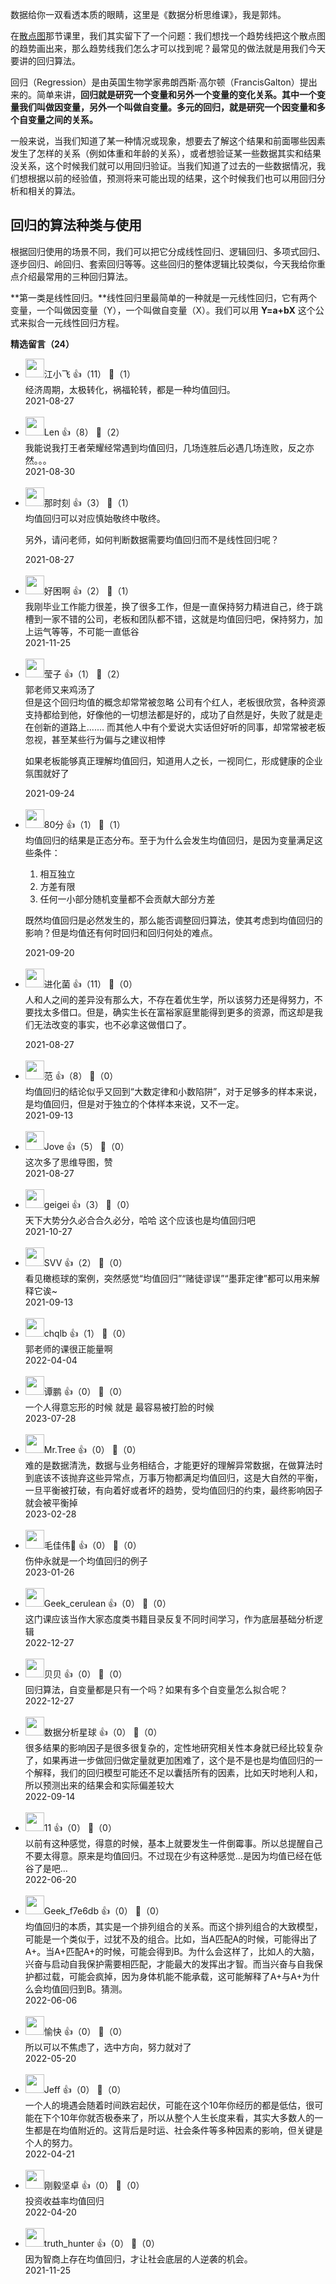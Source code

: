 数据给你一双看透本质的眼睛，这里是《数据分析思维课》，我是郭炜。

在[散点图](https://time.geekbang.org/column/article/406706)那节课里，我们其实留下了一个问题：我们想找一个趋势线把这个散点图的趋势画出来，那么趋势线我们怎么才可以找到呢？最常见的做法就是用我们今天要讲的回归算法。

回归（Regression）是由英国生物学家弗朗西斯·高尔顿（FrancisGalton）提出来的。简单来讲，**回归就是研究一个变量和另外一个变量的变化关系。其中一个变量我们叫做因变量，另外一个叫做自变量。多元的回归，就是研究一个因变量和多个自变量之间的关系。**

一般来说，当我们知道了某一种情况或现象，想要去了解这个结果和前面哪些因素发生了怎样的关系（例如体重和年龄的关系），或者想验证某一些数据其实和结果没关系，这个时候我们就可以用回归验证。当我们知道了过去的一些数据情况，我们想根据以前的经验值，预测将来可能出现的结果，这个时候我们也可以用回归分析和相关的算法。

## 回归的算法种类与使用

根据回归使用的场景不同，我们可以把它分成线性回归、逻辑回归、多项式回归、逐步回归、岭回归、套索回归等等。这些回归的整体逻辑比较类似，今天我给你重点介绍最常用的三种回归算法。

**第一类是线性回归。**线性回归里最简单的一种就是一元线性回归，它有两个变量，一个叫做因变量（Y），一个叫做自变量（X）。我们可以用 **Y=a+bX** 这个公式来拟合一元线性回归方程。
<div><strong>精选留言（24）</strong></div><ul>
<li><img src="https://static001.geekbang.org/account/avatar/00/29/ec/c7/ccd05690.jpg" width="30px"><span>江小飞</span> 👍（11） 💬（1）<div>经济周期，太极转化，祸福轮转，都是一种均值回归。</div>2021-08-27</li><br/><li><img src="https://static001.geekbang.org/account/avatar/00/29/7f/f8/450088e8.jpg" width="30px"><span>Len</span> 👍（8） 💬（2）<div>我能说我打王者荣耀经常遇到均值回归，几场连胜后必遇几场连败，反之亦然。。。</div>2021-08-30</li><br/><li><img src="https://static001.geekbang.org/account/avatar/00/11/8f/cf/890f82d6.jpg" width="30px"><span>那时刻</span> 👍（3） 💬（1）<div>均值回归可以对应慎始敬终中敬终。

另外，请问老师，如何判断数据需要均值回归而不是线性回归呢？</div>2021-08-27</li><br/><li><img src="https://static001.geekbang.org/account/avatar/00/1f/f5/72/8cbc5cb3.jpg" width="30px"><span>好困啊</span> 👍（2） 💬（1）<div>我刚毕业工作能力很差，换了很多工作，但是一直保持努力精进自己，终于跳槽到一家不错的公司，老板和团队都不错，这就是均值回归吧，保持努力，加上运气等等，不可能一直低谷</div>2021-11-25</li><br/><li><img src="https://static001.geekbang.org/account/avatar/00/2a/02/63/09098348.jpg" width="30px"><span>莹子</span> 👍（1） 💬（2）<div>郭老师又来鸡汤了  
但是这个回归均值的概念却常常被忽略
公司有个红人，老板很欣赏，各种资源支持都给到他，好像他的一切想法都是好的，成功了自然是好，失败了就是走在创新的道路上.......
而其他人中有个爱说大实话但好听的同事，却常常被老板忽视，甚至某些行为偏与之建议相悖

如果老板能够真正理解均值回归，知道用人之长，一视同仁，形成健康的企业氛围就好了</div>2021-09-24</li><br/><li><img src="https://static001.geekbang.org/account/avatar/00/19/69/18/74c57d42.jpg" width="30px"><span>80分</span> 👍（1） 💬（1）<div>均值回归的结果是正态分布。至于为什么会发生均值回归，是因为变量满足这些条件：
  1. 相互独立
  2. 方差有限
  3. 任何一小部分随机变量都不会贡献大部分方差

既然均值回归是必然发生的，那么能否调整回归算法，使其考虑到均值回归的影响？但是均值还有何时回归和回归何处的难点。</div>2021-09-20</li><br/><li><img src="https://static001.geekbang.org/account/avatar/00/13/7b/bd/ccb37425.jpg" width="30px"><span>进化菌</span> 👍（11） 💬（0）<div>人和人之间的差异没有那么大，不存在着优生学，所以该努力还是得努力，不要找太多借口。但是，确实生长在富裕家庭里能得到更多的资源，而这却是我们无法改变的事实，也不必拿这做借口了。
</div>2021-08-27</li><br/><li><img src="https://static001.geekbang.org/account/avatar/00/18/06/32/3de6a189.jpg" width="30px"><span>范</span> 👍（8） 💬（0）<div>均值回归的结论似乎又回到“大数定律和小数陷阱”，对于足够多的样本来说，是均值回归，但是对于独立的个体样本来说，又不一定。</div>2021-09-13</li><br/><li><img src="https://static001.geekbang.org/account/avatar/00/12/d6/97/035a237b.jpg" width="30px"><span>Jove</span> 👍（5） 💬（0）<div>这次多了思维导图，赞</div>2021-08-27</li><br/><li><img src="https://static001.geekbang.org/account/avatar/00/2a/dd/07/2a969ace.jpg" width="30px"><span>geigei</span> 👍（3） 💬（0）<div>天下大势分久必合合久必分，哈哈 这个应该也是均值回归吧</div>2021-10-27</li><br/><li><img src="https://static001.geekbang.org/account/avatar/00/25/2a/b1/e34dcb82.jpg" width="30px"><span>SVV</span> 👍（2） 💬（0）<div>看见橄榄球的案例，突然感觉“均值回归”“赌徒谬误”“墨菲定律”都可以用来解释它诶~</div>2021-09-13</li><br/><li><img src="http://thirdwx.qlogo.cn/mmopen/vi_32/DYAIOgq83erGtWFlVOyWYpA2yqKSOgWpQzzLr2I9ef7t0ZR1uNxUbOubkDCgmDYCgLcTjLc64DamABq3Aux4hQ/132" width="30px"><span>chqlb</span> 👍（1） 💬（0）<div>郭老师的课很正能量啊</div>2022-04-04</li><br/><li><img src="https://static001.geekbang.org/account/avatar/00/11/6c/f9/af80b4da.jpg" width="30px"><span>谭鹏</span> 👍（0） 💬（0）<div>一个人得意忘形的时候 就是 最容易被打脸的时候</div>2023-07-28</li><br/><li><img src="https://static001.geekbang.org/account/avatar/00/29/44/3c/8bb9e8b4.jpg" width="30px"><span>Mr.Tree</span> 👍（0） 💬（0）<div>难的是数据清洗，数据与业务相结合，才能更好的理解异常数据，在做算法时到底该不该抛弃这些异常点，万事万物都满足均值回归，这是大自然的平衡，一旦平衡被打破，有向着好或者坏的趋势，受均值回归的约束，最终影响因子就会被平衡掉</div>2023-02-28</li><br/><li><img src="https://static001.geekbang.org/account/avatar/00/0f/4f/08/1d6e9576.jpg" width="30px"><span>毛佳伟🐳</span> 👍（0） 💬（0）<div>伤仲永就是一个均值回归的例子</div>2023-01-26</li><br/><li><img src="http://thirdwx.qlogo.cn/mmopen/vi_32/Q0j4TwGTfTJpD6T34wotJ77uoJr05hW435hSw690O4AbXdMFYcFYj5ALSeuSX7HgdfRGGvTfjwTs8VhiaGUxtow/132" width="30px"><span>Geek_cerulean</span> 👍（0） 💬（0）<div>这门课应该当作大家态度类书籍目录反复不同时间学习，作为底层基础分析逻辑</div>2022-12-27</li><br/><li><img src="https://static001.geekbang.org/account/avatar/00/11/bf/6f/1916fba0.jpg" width="30px"><span>贝贝</span> 👍（0） 💬（0）<div>回归算法，自变量都是只有一个吗？如果有多个自变量怎么拟合呢？</div>2022-12-27</li><br/><li><img src="https://thirdwx.qlogo.cn/mmopen/vi_32/DYAIOgq83ereJyiaSxL3tT0Hj33IGGibN0FoctRayEELYhMlqhGQ4jx8HLdfDyuEud4VYXQyv7MHHloLx4zZUC4Q/132" width="30px"><span>数据分析星球</span> 👍（0） 💬（0）<div>很多结果的影响因子是很多很复杂的，定性地研究相关性本身就已经比较复杂了，如果再进一步做回归做定量就更加困难了，这个是不是也是均值回归的一个解释，我们的回归模型可能还不足以囊括所有的因素，比如天时地利人和，所以预测出来的结果会和实际偏差较大</div>2022-09-14</li><br/><li><img src="" width="30px"><span>11</span> 👍（0） 💬（0）<div>以前有这种感觉，得意的时候，基本上就要发生一件倒霉事。所以总提醒自己不要太得意。原来是均值回归。不过现在少有这种感觉…是因为均值已经在低谷了是吧…</div>2022-06-20</li><br/><li><img src="https://thirdwx.qlogo.cn/mmopen/vi_32/32icunDzVeChmzW535dInNcc0D7X67NjbiaztRvWVMuNibiaRUNal9ic8o3Rdb09pRA1e8IVSJyexribx9rSeYPTnllg/132" width="30px"><span>Geek_f7e6db</span> 👍（0） 💬（0）<div>均值回归的本质，其实是一个排列组合的关系。而这个排列组合的大致模型，可能是一个类似于，过犹不及的组合。比如，当A匹配A的时候，可能得出了A+。当A+匹配A+的时候，可能会得到B。为什么会这样了，比如人的大脑，兴奋与启动自我保护需要相匹配，才能最大的发挥出才智。而当兴奋与自我保护都过载，可能会疯掉，因为身体机能不能承载，这可能解释了A+与A+为什么会均值回归到B。猜测。</div>2022-06-06</li><br/><li><img src="https://static001.geekbang.org/account/avatar/00/16/c4/87/f2db4b1b.jpg" width="30px"><span>愉快</span> 👍（0） 💬（0）<div>所以可以不焦虑了，选中方向，努力就对了</div>2022-05-20</li><br/><li><img src="https://static001.geekbang.org/account/avatar/00/2b/b7/1c/b5c9456b.jpg" width="30px"><span>Jeff</span> 👍（0） 💬（0）<div>一个人的境遇会随着时间跌宕起伏，可能在这个10年你经历的都是低估，很可能在下个10年你就否极泰来了，所以从整个人生长度来看，其实大多数人的一生都是在均值附近的。这背后是时运、社会条件等多种因素的影响，但关键是个人的努力。</div>2022-04-21</li><br/><li><img src="https://static001.geekbang.org/account/avatar/00/2d/6a/9c/de8f9280.jpg" width="30px"><span>刚毅坚卓</span> 👍（0） 💬（0）<div>投资收益率均值回归</div>2022-04-20</li><br/><li><img src="https://static001.geekbang.org/account/avatar/00/1b/d0/50/e7c5f245.jpg" width="30px"><span>truth_hunter</span> 👍（0） 💬（0）<div>因为智商上存在均值回归，才让社会底层的人逆袭的机会。</div>2021-11-25</li><br/>
</ul>